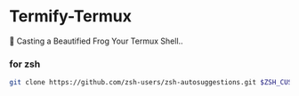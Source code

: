 # Termify-Termux
🔮 Casting a Beautified Frog Your Termux Shell.. 

### for zsh
```bash
git clone https://github.com/zsh-users/zsh-autosuggestions.git $ZSH_CUSTOM/plugins/zsh-autosuggestions && git clone https://github.com/zsh-users/zsh-syntax-highlighting.git $ZSH_CUSTOM/plugins/zsh-syntax-highlighting
```
